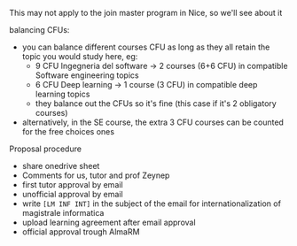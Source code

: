 This may not apply to the join master program in Nice, so we'll see about it

balancing CFUs:
- you can balance different courses CFU as long as they all retain the topic you would study here, eg:
	- 9 CFU Ingegneria del software -> 2 courses (6+6 CFU) in compatible Software engineering topics
	- 6 CFU Deep learning -> 1 course (3 CFU) in compatible deep learning topics
	- they balance out the CFUs so it's fine (this case if it's 2 obligatory courses)
- alternatively, in the SE course, the extra 3 CFU courses can be counted for the free choices ones

Proposal procedure
- share onedrive sheet
- Comments for us, tutor and prof Zeynep
- first tutor approval by email
- unofficial approval by email
- write  `[LM INF INT]` in the subject of the email for internationalization of magistrale informatica
- upload learning agreement after email approval
- official approval trough AlmaRM